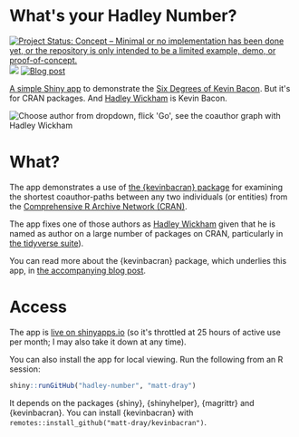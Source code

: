 # What's your Hadley Number?

<!-- badges: start -->
[![Project Status: Concept – Minimal or no implementation has been done yet, or the repository is only intended to be a limited example, demo, or proof-of-concept.](https://www.repostatus.org/badges/latest/concept.svg)](https://www.repostatus.org/#concept)
[![](https://img.shields.io/badge/Shiny-shinyapps.io-blue?style=flat&labelColor=white&logo=RStudio&logoColor=blue)](mattdray.shinyapps.io/hadley-number/)
[![Blog post](https://img.shields.io/badge/rostrum.blog-post-008900?labelColor=000000&logo=data%3Aimage%2Fgif%3Bbase64%2CR0lGODlhEAAQAPEAAAAAABWCBAAAAAAAACH5BAlkAAIAIf8LTkVUU0NBUEUyLjADAQAAACwAAAAAEAAQAAAC55QkISIiEoQQQgghRBBCiCAIgiAIgiAIQiAIgSAIgiAIQiAIgRAEQiAQBAQCgUAQEAQEgYAgIAgIBAKBQBAQCAKBQEAgCAgEAoFAIAgEBAKBIBAQCAQCgUAgEAgCgUBAICAgICAgIBAgEBAgEBAgEBAgECAgICAgECAQIBAQIBAgECAgICAgICAgECAQECAQICAgICAgICAgEBAgEBAgEBAgICAgICAgECAQIBAQIBAgECAgICAgIBAgECAQECAQIBAgICAgIBAgIBAgEBAgECAgECAgICAgICAgECAgECAgQIAAAQIKAAAh%2BQQJZAACACwAAAAAEAAQAAAC55QkIiESIoQQQgghhAhCBCEIgiAIgiAIQiAIgSAIgiAIQiAIgRAEQiAQBAQCgUAQEAQEgYAgIAgIBAKBQBAQCAKBQEAgCAgEAoFAIAgEBAKBIBAQCAQCgUAgEAgCgUBAICAgICAgIBAgEBAgEBAgEBAgECAgICAgECAQIBAQIBAgECAgICAgICAgECAQECAQICAgICAgICAgEBAgEBAgEBAgICAgICAgECAQIBAQIBAgECAgICAgIBAgECAQECAQIBAgICAgIBAgIBAgEBAgECAgECAgICAgICAgECAgECAgQIAAAQIKAAA7)](https://www.rostrum.blog/2019/02/27/hadley-number/)
<!-- badges: end -->

[A simple Shiny app](https://mattdray.shinyapps.io/hadley-number/) to demonstrate the [Six Degrees of Kevin Bacon](https://en.wikipedia.org/wiki/Six_Degrees_of_Kevin_Bacon). But it's for CRAN packages. And [Hadley Wickham](http://hadley.nz/) is Kevin Bacon.

![Choose author from dropdown, flick 'Go', see the coauthor graph with Hadley Wickham](https://raw.githubusercontent.com/matt-dray/hadley-number/master/img/hadley-number.gif)

# What?

The app demonstrates a use of [the {kevinbacran} package](https://matt-dray.github.io/kevinbacran/) for examining the shortest coauthor-paths between any two individuals (or entities) from the [Comprehensive R Archive Network (CRAN)](https://cran.r-project.org/).

The app fixes one of those authors as [Hadley Wickham](http://hadley.nz/) given that he is named as author on a large number of packages on CRAN, particularly in [the tidyverse suite](https://www.tidyverse.org/)).

You can read more about the {kevinbacran} package, which underlies this app, in [the accompanying blog post](https://www.rostrum.blog/2019/02/27/hadley-number/).

# Access

The app is [live on shinyapps.io](https://mattdray.shinyapps.io/hadley-number/) (so it's throttled at 25 hours of active use per month; I may also take it down at any time).

You can also install the app for local viewing. Run the following from an R session:

``` r
shiny::runGitHub("hadley-number", "matt-dray")
```

It depends on the packages {shiny}, {shinyhelper}, {magrittr} and {kevinbacran}. You can install {kevinbacran} with `remotes::install_github("matt-dray/kevinbacran")`.
